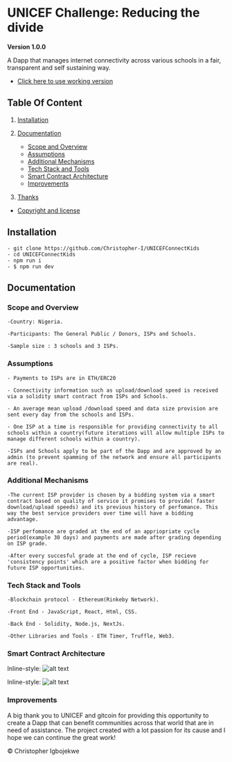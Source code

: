 # UNICEF Challenge: Reducing the divide

**Version 1.0.0**

A Dapp that manages internet connectivity across various schools in a fair, transparent and self sustaining way.

-   [ Click here to use working version](1Clickheretovisitdeployedversion)

## Table Of Content

1. [Installation](#Installation)

2. [Documentation](#Documentation)

    - [Scope and Overview](#ScopeandOverview)
    - [Assumptions](#Assumptions)
    - [Additional Mechanisms](#AdditionalMechanisms)
    - [Tech Stack and Tools](#TechStackandTools)
    - [Smart Contract Architecture](#SmartContractArchitecture)
    - [Improvements](#Improvements)

3. [Thanks](#Thanks)

-   [Copyright and license](Copyrightandlicense)

<h2 name="Installation">Installation</h2>

    - git clone https://github.com/Christopher-I/UNICEFConnectKids
    - cd UNICEFConnectKids
    - npm run i
    - $ npm run dev

<h2 name="Documentation">Documentation</h2>

<h3 name="ScopeandOverview">Scope and Overview</h3>

    -Country: Nigeria.

    -Participants: The General Public / Donors, ISPs and Schools.

    -Sample size : 3 schools and 3 ISPs.

<h3 name="Assumptions">Assumptions</h3>

    - Payments to ISPs are in ETH/ERC20

    - Connectivity information such as upload/download speed is received via a solidity smart contract from ISPs and Schools.

    - An average mean upload /download speed and data size provision are sent every day from the schools and ISPs.

    - One ISP at a time is responsible for providing connectivity to all schools within a country(future iterations will allow multiple ISPs to manage different schools within a country).

    -ISPs and Schools apply to be part of the Dapp and are approved by an admin (to prevent spamming of the network and ensure all participants are real).

<h3 name="Additional Mechanisms">Additional Mechanisms</h3>

    -The current ISP provider is chosen by a bidding system via a smart contract based on quality of service it promises to provide( faster download/upload speeds) and its previous history of perfomance. This way the best service providers over time will have a bidding advantage.

    -ISP perfomance are graded at the end of an appriopriate cycle period(example 30 days) and payments are made after grading depending on ISP grade.

    -After every succesful grade at the end of cycle, ISP recieve 'consistency points' which are a positive factor when bidding for future ISP opportunities.

<h3 name="TechStackandTools">Tech Stack and Tools</h3>

    -Blockchain protocol - Ethereum(Rinkeby Network).

    -Front End - JavaScript, React, Html, CSS.

    -Back End - Solidity, Node.js, NextJs.

    -Other Libraries and Tools - ETH Timer, Truffle, Web3.

<h3 name="SmartContractArchitecture">Smart Contract Architecture</h3>

Inline-style:
![alt text](https://previews.dropbox.com/p/thumb/AAiO7j26iI0EViZ1Wl4wvqEbYEIUfE7uKiTC-R_sDkQF96mxxv3wCMCtu7YYkI3qpicWG6xn5oYpMbCwvgJGL7ZVGNHPpBpKpw-9NNkew50ZcQOF7KdNUR8N777gBTK8D3g4EEen7ajNOXhjgOkW42GIhR6VAQLMAQ19RQ61OqX7Z8d-rDqzV6RWtEuDDWspHQ-ayD-xgOGwwA2K7SMnjurdeHf_rc6VjZDKf12ePPSQ5nVIAYEj2Ss-omgxeAR6n-pKy6DPhEveGEG9SmYpSbGAYgpphE4VvwNOtpNA_vFLPmnBVusMRiuZufNHwVUPGwmRzLNie-CRp9gVhR0zjOdl/p.png?fv_content=true&size_mode=5 "Dapp Architecture")

Inline-style:
![alt text]("https://github.com/Christopher-I/UNICEFConnectKids/tree/master/img/smartContractArchitecture" "Dapp Architecture")

<h3 name="Improvements">Improvements</h3>

<a name="Thanks"></a>
A big thank you to UNICEF and gitcoin for providing this opportunity to create a Dapp that can benefit communities across that world that are in need of assistance. The project created with a lot passion for its cause and I hope we can continue the great work!

© Christopher Igbojekwe
